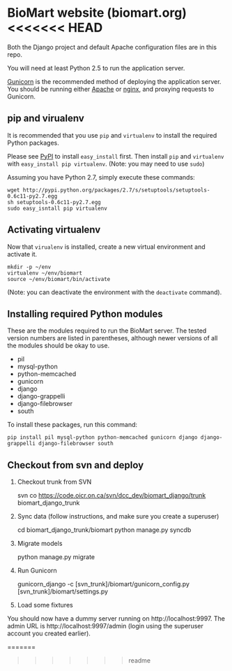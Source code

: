 BioMart website (biomart.org)
<<<<<<< HEAD
=============================

Both the Django project and default Apache configuration files
are in this repo.

You will need at least Python 2.5 to run the application server.

[Gunicorn](http://gunicorn.org/) is the recommended method of deploying the application 
server. You should be running either [Apache](http://apache.org/) or 
[nginx](http://nginx.org), and proxying requests to Gunicorn.


pip and virualenv
-----------------

It is recommended that you use `pip` and `virtualenv` to install the required Python packages.

Please see [PyPI](http://pypi.python.org/) to install `easy_install` first. Then install 
`pip` and `virtualenv` with `easy_install pip virtualenv`. (Note: you may need to use `sudo`)

Assuming you have Python 2.7, simply execute these commands:

    wget http://pypi.python.org/packages/2.7/s/setuptools/setuptools-0.6c11-py2.7.egg
    sh setuptools-0.6c11-py2.7.egg
    sudo easy_isntall pip virtualenv


Activating virtualenv
---------------------

Now that `virualenv` is installed, create a new virtual environment and activate it.

    mkdir -p ~/env
    virtualenv ~/env/biomart
    source ~/env/biomart/bin/activate

(Note: you can deactivate the environment with the `deactivate` command).


Installing required Python modules
----------------------------------

These are the modules required to run the BioMart server. The tested version numbers are 
listed in parentheses, although newer versions of all the modules should be okay to use.

* pil
* mysql-python
* python-memcached
* gunicorn 
* django 
* django-grappelli
* django-filebrowser
* south

To install these packages, run this command:

    pip install pil mysql-python python-memcached gunicorn django django-grappelli django-filebrowser south


Checkout from svn and deploy
----------------------------

1. Checkout trunk from SVN

    svn co https://code.oicr.on.ca/svn/dcc_dev/biomart_django/trunk biomart_django_trunk

2. Sync data (follow instructions, and make sure you create a superuser)

    cd biomart_django_trunk/biomart
    python manage.py syncdb

3. Migrate models

    python manage.py migrate 

4. Run Gunicorn

    gunicorn_django -c [svn_trunk]/biomart/gunicorn_config.py [svn_trunk]/biomart/settings.py

5. Load some fixtures

You should now have a dummy server running on http://localhost:9997. The admin URL is 
http://localhost:9997/admin (login using the superuser account you created earlier).


=======
>>>>>>> readme
